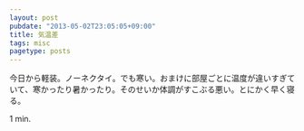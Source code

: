 ```yaml
---
layout: post
pubdate: "2013-05-02T23:05:05+09:00"
title: 気温差
tags: misc
pagetype: posts
---
```

今日から軽装。ノーネクタイ。でも寒い。おまけに部屋ごとに温度が違いすぎていて、寒かったり暑かったり。そのせいか体調がすこぶる悪い。とにかく早く寝る。

1 min.
